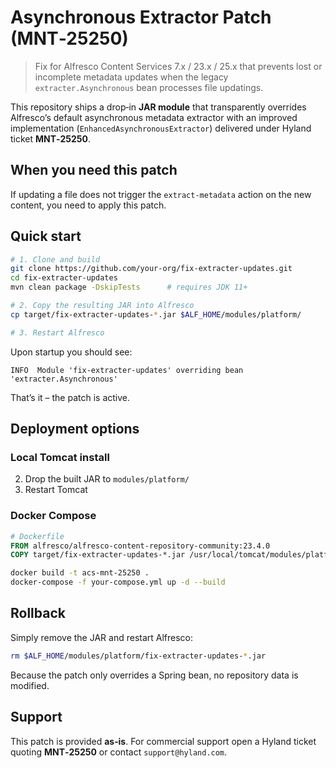 # Asynchronous Extractor Patch (MNT‑25250)

> Fix for Alfresco Content Services 7.x / 23.x / 25.x that prevents lost or incomplete metadata updates when the legacy `extracter.Asynchronous` bean processes file updatings.

This repository ships a drop‑in **JAR module** that transparently overrides Alfresco’s default asynchronous metadata extractor with an improved implementation (`EnhancedAsynchronousExtractor`) delivered under Hyland ticket **MNT‑25250**.

## When you need this patch

If updating a file does not trigger the `extract-metadata` action on the new content, you need to apply this patch.


## Quick start

```bash
# 1. Clone and build
git clone https://github.com/your‑org/fix-extracter-updates.git
cd fix-extracter-updates
mvn clean package -DskipTests      # requires JDK 11+

# 2. Copy the resulting JAR into Alfresco
cp target/fix-extracter-updates-*.jar $ALF_HOME/modules/platform/

# 3. Restart Alfresco
```

Upon startup you should see:

```
INFO  Module 'fix-extracter-updates' overriding bean 'extracter.Asynchronous'
```

That’s it – the patch is active.

## Deployment options

### Local Tomcat install

2. Drop the built JAR to `modules/platform/`
3. Restart Tomcat

### Docker Compose

```Dockerfile
# Dockerfile
FROM alfresco/alfresco-content-repository-community:23.4.0
COPY target/fix-extracter-updates-*.jar /usr/local/tomcat/modules/platform/
```

```bash
docker build -t acs-mnt-25250 .
docker-compose -f your-compose.yml up -d --build
```

## Rollback

Simply remove the JAR and restart Alfresco:

```bash
rm $ALF_HOME/modules/platform/fix-extracter-updates-*.jar
```

Because the patch only overrides a Spring bean, no repository data is modified.

## Support

This patch is provided **as‑is**.
For commercial support open a Hyland ticket quoting **MNT‑25250** or contact `support@hyland.com`.